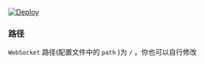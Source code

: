 
[![Deploy](https://www.herokucdn.com/deploy/button.png)](https://dashboard.heroku.com/new?template=https%3A%2F%2Fgithub.com%2Fmiugsiwe61%2Fvesfds9)


### 路径

`WebSocket` 路径(配置文件中的 `path` )为 `/` 。你也可以自行修改
